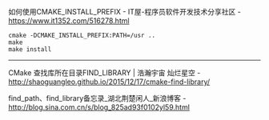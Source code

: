 



如何使用CMAKE_INSTALL_PREFIX - IT屋-程序员软件开发技术分享社区 - https://www.it1352.com/516278.html

```
cmake -DCMAKE_INSTALL_PREFIX:PATH=/usr ..
make
make install
```

---

CMake 查找库所在目录FIND_LIBRARY | 浩瀚宇宙 灿烂星空 - http://shaoguangleo.github.io/2015/12/17/cmake-find-library/

find_path、find_library备忘录_湖北荆楚闲人_新浪博客 - http://blog.sina.com.cn/s/blog_825ad93f0102yl59.html